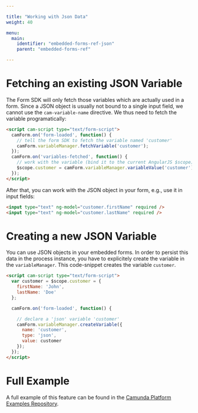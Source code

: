 ```yaml
---

title: "Working with Json Data"
weight: 40

menu:
  main:
    identifier: "embedded-forms-ref-json"
    parent: "embedded-forms-ref"

---
```


# Fetching an existing JSON Variable

The Form SDK will only fetch those variables which are actually used in a form. Since a JSON object is usually not bound to a single input field, we cannot use the `cam-variable-name` directive.
We thus need to fetch the variable programatically:

```html
<script cam-script type="text/form-script">
  camForm.on('form-loaded', function() {
    // tell the form SDK to fetch the variable named 'customer'
    camForm.variableManager.fetchVariable('customer');
  });
  camForm.on('variables-fetched', function() {
    // work with the variable (bind it to the current AngularJS $scope)
    $scope.customer = camForm.variableManager.variableValue('customer');
  });
</script>
```

After that, you can work with the JSON object in your form, e.g., use it in input fields:

```html
<input type="text" ng-model="customer.firstName" required />
<input type="text" ng-model="customer.lastName" required />
```


# Creating a new JSON Variable

You can use JSON objects in your embedded forms. In order to persist this data in the process instance, you have to explicitely create the variable in the `variableManager`. This code-snippet creates the variable `customer`.

```html
<script cam-script type="text/form-script">
  var customer = $scope.customer = {
    firstName: 'John',
    lastName: 'Doe'
  };

  camForm.on('form-loaded', function() {

    // declare a 'json' variable 'customer'
    camForm.variableManager.createVariable({
      name: 'customer',
      type: 'json',
      value: customer
    });
  });
</script>
```


# Full Example

A full example of this feature can be found in the [Camunda Platform Examples Repository](https://github.com/camunda/camunda-bpm-examples/tree/master/usertask/task-form-embedded-json).

